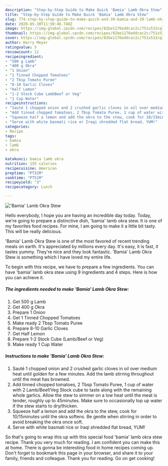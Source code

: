 ```yaml
---
description: "Step-by-Step Guide to Make Quick 'Bamia' Lamb Okra Stew"
title: "Step-by-Step Guide to Make Quick 'Bamia' Lamb Okra Stew"
slug: 774-step-by-step-guide-to-make-quick-and-39-bamia-and-39-lamb-okra-stew
date: 2020-05-30T11:50:46.748Z
image: https://img-global.cpcdn.com/recipes/82be1176eddcac2c/751x532cq70/bamia-lamb-okra-stew-recipe-main-photo.jpg
thumbnail: https://img-global.cpcdn.com/recipes/82be1176eddcac2c/751x532cq70/bamia-lamb-okra-stew-recipe-main-photo.jpg
cover: https://img-global.cpcdn.com/recipes/82be1176eddcac2c/751x532cq70/bamia-lamb-okra-stew-recipe-main-photo.jpg
author: Harry Meyer
ratingvalue: 5
reviewcount: 12
recipeingredient:
- "500 g Lamb"
- "400 g Okra"
- "1 Onion"
- "1 Tinned Chopped Tomatoes"
- "2 Tbsp Tomato Puree"
- "8-10 Garlic Cloves"
- "Half Lemon"
- "1-2 Stock Cube LambBeef or Veg"
- "1 Cup Water"
recipeinstructions:
- "Sauté 1 chopped onion and 2 crushed garlic cloves in oil over medium heat until golden for a few minutes. Add the lamb stirring throughout until the meat has browned."
- "Add tinned chopped tomatoes, 2 Tbsp Tomato Puree, 1 cup of water with 2 Lamb/Beef/Veg Stock cube to taste along with the remaining whole garlics. Allow the stew to simmer on a low heat until the meat is tender, roughly up to 45minutes. Make sure to occasionally top up water if the stew starts to dry/thicken."
- "Squeeze half a lemon and add the okra to the stew, cook for 10/15minutes until the okra softens. Be gentle when stirring in order to avoid breaking the okra once soft."
- "Serve with white basmati rice or Iraqi shredded flat bread, YUM!"
categories:
- Recipe
tags:
- bamia
- lamb
- okra

katakunci: bamia lamb okra 
nutrition: 155 calories
recipecuisine: American
preptime: "PT31M"
cooktime: "PT51M"
recipeyield: "3"
recipecategory: Lunch

---
```



![&#39;Bamia&#39; Lamb Okra Stew](https://img-global.cpcdn.com/recipes/82be1176eddcac2c/751x532cq70/bamia-lamb-okra-stew-recipe-main-photo.jpg)

Hello everybody, I hope you are having an incredible day today. Today, we're going to prepare a distinctive dish, &#39;bamia&#39; lamb okra stew. It is one of my favorites food recipes. For mine, I am going to make it a little bit tasty. This will be really delicious.

&#39;Bamia&#39; Lamb Okra Stew is one of the most favored of recent trending meals on earth. It's appreciated by millions every day. It's easy, it is fast, it tastes yummy. They're nice and they look fantastic. &#39;Bamia&#39; Lamb Okra Stew is something which I have loved my entire life.




To begin with this recipe, we have to prepare a few ingredients. You can have &#39;bamia&#39; lamb okra stew using 9 ingredients and 4 steps. Here is how you can achieve it.

<!--inarticleads1-->

##### The ingredients needed to make &#39;Bamia&#39; Lamb Okra Stew:

1. Get 500 g Lamb
1. Get 400 g Okra
1. Prepare 1 Onion
1. Get 1 Tinned Chopped Tomatoes
1. Make ready 2 Tbsp Tomato Puree
1. Prepare 8-10 Garlic Cloves
1. Get Half Lemon
1. Prepare 1-2 Stock Cube (Lamb/Beef or Veg)
1. Make ready 1 Cup Water




<!--inarticleads2-->

##### Instructions to make &#39;Bamia&#39; Lamb Okra Stew:

1. Sauté 1 chopped onion and 2 crushed garlic cloves in oil over medium heat until golden for a few minutes. Add the lamb stirring throughout until the meat has browned.
1. Add tinned chopped tomatoes, 2 Tbsp Tomato Puree, 1 cup of water with 2 Lamb/Beef/Veg Stock cube to taste along with the remaining whole garlics. Allow the stew to simmer on a low heat until the meat is tender, roughly up to 45minutes. Make sure to occasionally top up water if the stew starts to dry/thicken.
1. Squeeze half a lemon and add the okra to the stew, cook for 10/15minutes until the okra softens. Be gentle when stirring in order to avoid breaking the okra once soft.
1. Serve with white basmati rice or Iraqi shredded flat bread, YUM!




So that's going to wrap this up with this special food &#39;bamia&#39; lamb okra stew recipe. Thank you very much for reading. I am confident you can make this at home. There is gonna be interesting food in home recipes coming up. Don't forget to bookmark this page in your browser, and share it to your family, friends and colleague. Thank you for reading. Go on get cooking!
